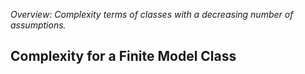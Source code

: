 _Overview: Complexity terms of classes with a decreasing number of assumptions._

## Complexity for a Finite Model Class

